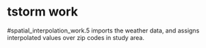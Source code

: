 # tstorm work
#spatial_interpolation_work.5 imports the weather data, and assigns interpolated values over zip codes in study area.
#
